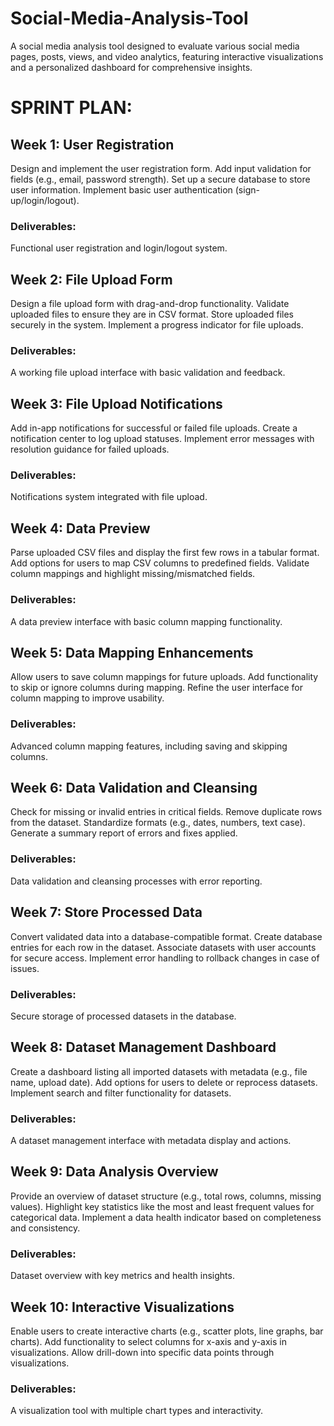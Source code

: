 # Social-Media-Analysis-Tool
A social media analysis tool designed to evaluate various social media pages, posts, views, and video analytics, featuring interactive visualizations and a personalized dashboard for comprehensive insights.

# SPRINT PLAN:
## Week 1: User Registration
Design and implement the user registration form.
Add input validation for fields (e.g., email, password strength).
Set up a secure database to store user information.
Implement basic user authentication (sign-up/login/logout).

### Deliverables:
Functional user registration and login/logout system.

## Week 2: File Upload Form
Design a file upload form with drag-and-drop functionality.
Validate uploaded files to ensure they are in CSV format.
Store uploaded files securely in the system.
Implement a progress indicator for file uploads.

### Deliverables:
A working file upload interface with basic validation and feedback.

## Week 3: File Upload Notifications
Add in-app notifications for successful or failed file uploads.
Create a notification center to log upload statuses.
Implement error messages with resolution guidance for failed uploads.

### Deliverables:
Notifications system integrated with file upload.

## Week 4: Data Preview
Parse uploaded CSV files and display the first few rows in a tabular format.
Add options for users to map CSV columns to predefined fields.
Validate column mappings and highlight missing/mismatched fields.

### Deliverables:
A data preview interface with basic column mapping functionality.

## Week 5: Data Mapping Enhancements
Allow users to save column mappings for future uploads.
Add functionality to skip or ignore columns during mapping.
Refine the user interface for column mapping to improve usability.

### Deliverables:
Advanced column mapping features, including saving and skipping columns.

## Week 6: Data Validation and Cleansing
Check for missing or invalid entries in critical fields.
Remove duplicate rows from the dataset.
Standardize formats (e.g., dates, numbers, text case).
Generate a summary report of errors and fixes applied.

### Deliverables:
Data validation and cleansing processes with error reporting.

## Week 7: Store Processed Data
Convert validated data into a database-compatible format.
Create database entries for each row in the dataset.
Associate datasets with user accounts for secure access.
Implement error handling to rollback changes in case of issues.

### Deliverables:
Secure storage of processed datasets in the database.

## Week 8: Dataset Management Dashboard
Create a dashboard listing all imported datasets with metadata (e.g., file name, upload date).
Add options for users to delete or reprocess datasets.
Implement search and filter functionality for datasets.

### Deliverables:
A dataset management interface with metadata display and actions.

## Week 9: Data Analysis Overview
Provide an overview of dataset structure (e.g., total rows, columns, missing values).
Highlight key statistics like the most and least frequent values for categorical data.
Implement a data health indicator based on completeness and consistency.

### Deliverables:
Dataset overview with key metrics and health insights.

## Week 10: Interactive Visualizations
Enable users to create interactive charts (e.g., scatter plots, line graphs, bar charts).
Add functionality to select columns for x-axis and y-axis in visualizations.
Allow drill-down into specific data points through visualizations.

### Deliverables:
A visualization tool with multiple chart types and interactivity.
